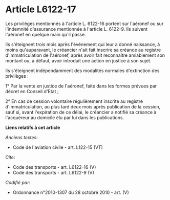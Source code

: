# Article L6122-17

Les privilèges mentionnés à l'article L. 6122-16 portent sur l'aéronef ou sur l'indemnité d'assurance mentionnée à l'article
L. 6122-9. Ils suivent l'aéronef en quelque main qu'il passe. 

Ils s'éteignent trois mois après l'événement qui leur a donné naissance, à moins qu'auparavant, le créancier n'ait fait
inscrire sa créance au registre d'immatriculation de l'aéronef, après avoir fait reconnaître amiablement son montant ou, à
défaut, avoir introduit une action en justice à son sujet. 

Ils s'éteignent indépendamment des modalités normales d'extinction des privilèges : 

1° Par la vente en justice de l'aéronef, faite dans les formes prévues par décret en Conseil d'Etat ; 

2° En cas de cession volontaire régulièrement inscrite au registre d'immatriculation, au plus tard deux mois après
publication de la cession, sauf si, avant l'expiration de ce délai, le créancier a notifié sa créance à l'acquéreur au
domicile élu par lui dans les publications.

**Liens relatifs à cet article**

_Anciens textes_:

  - Code de l'aviation civile - art. L122-15 (VT)

_Cite_:

  - Code des transports - art. L6122-16 (V)
  - Code des transports - art. L6122-9 (V)

_Codifié par_:

  - Ordonnance n°2010-1307 du 28 octobre 2010 - art. (V)
